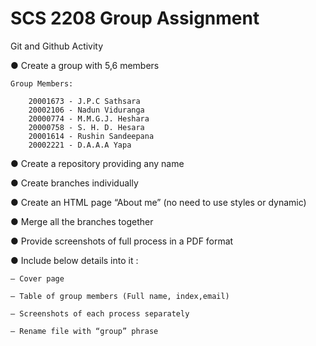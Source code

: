 # SCS 2208 Group Assignment

Git and Github Activity 

● Create a group with 5,6 members

    Group Members: 
     
        20001673 - J.P.C Sathsara
        20002106 - Nadun Viduranga
        20000774 - M.M.G.J. Heshara
        20000758 - S. H. D. Hesara
        20001614 - Rushin Sandeepana
        20002221 - D.A.A.A Yapa

● Create a repository providing any name

● Create branches individually

● Create an HTML page “About me” (no need to use styles
or dynamic)

● Merge all the branches together

● Provide screenshots of full process in a PDF format

● Include below details into it :

    – Cover page

    – Table of group members (Full name, index,email)

    – Screenshots of each process separately

    – Rename file with “group” phrase
